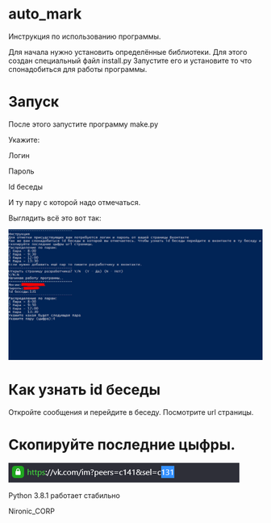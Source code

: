 # auto_mark
</h1>Инструкция по использованию программы.</h1>

<p>Для начала нужно установить определённые библиотеки.
Для этого создан специальный файл install.py
Запустите его и установите то что спонадобиться для работы программы.</p>

# Запуск
<p>После этого запустите программу make.py</p>
<p>Укажите:</p>
<p>Логин</p>
<p>Пароль</p>
<p>Id беседы</p>
<p>И ту пару с которой надо отмечаться.</p>
<p>Выглядить всё это вот так:</p>
<img src="https://github.com/Nironic/auto_mark/blob/master/image1.png?raw=true" alt="">

# Как узнать id беседы
Откройте сообщения и перейдите в беседу.
Посмотрите url страницы.
<h1>Скопируйте последние цыфры.</h1>
<img src="https://github.com/Nironic/auto_mark/blob/master/image2.png?raw=true" alt="">

Python 3.8.1 работает стабильно
<p>Nironic_CORP</p>
